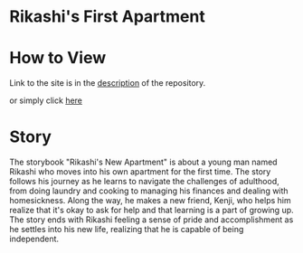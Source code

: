 # Rikashi's First Apartment

# How to View
Link to the site is in the [description](https://github.com/Rikashiii/My_first_storybook/tree/main) of the repository.

or simply click [here](https://rikashiii.github.io/My_first_storybook/)

# Story
The storybook "Rikashi's New Apartment" is about a young man named Rikashi who moves into his own apartment for the first time. The story follows his journey as he learns to navigate the challenges of adulthood, from doing laundry and cooking to managing his finances and dealing with homesickness. Along the way, he makes a new friend, Kenji, who helps him realize that it's okay to ask for help and that learning is a part of growing up. The story ends with Rikashi feeling a sense of pride and accomplishment as he settles into his new life, realizing that he is capable of being independent.
